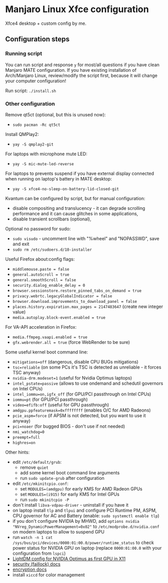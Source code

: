 # Manjaro Linux Xfce configuration

Xfce4 desktop + custom config by me.

## Configuration steps

### Running script

You can run script and response `y` for most/all questions if you have clean Manjaro MATE configuration. If you have existing installation of Arch/Manjaro Linux, review/modify the script first, because it will change your computer configuration!

Run script: `./install.sh`

### Other configuration

Remove qt5ct (optional, but this is unused now):
 - `sudo pacman -Rc qt5ct`

Install QMPlay2:
- `yay -S qmplay2-git`

For laptops with microphone mute LED:
- `yay -S mic-mute-led-reverse`

For laptops to prevents suspend if you have external display connected when running on laptop's battery in MATE desktop:
- `yay -S xfce4-no-sleep-on-battery-lid-closed-git`

Kvantum can be configured by script, but for manual configuration:
- disable compositing and translucency - it can degrade scrolling performance and it can cause glitches in some applications,
- disable transient scrollbars (optional),

Optional no password for sudo:
- `sudo visudo` - uncomment line with "%wheel" and "NOPASSWD", save and exit
- `sudo rm /etc/sudoers.d/10-installer`

Useful Firefox about:config flags:
- `middlemouse.paste = false`
- `general.autoScroll = true`
- `general.smoothScroll = false`
- `security.dialog_enable_delay = 0`
- `browser.sessionstore.restore_pinned_tabs_on_demand = true`
- `privacy.webrtc.legacyGlobalIndicator = false`
- `browser.download.improvements_to_download_panel = false`
- `places.history.expiration.max_pages = 2147483647` (create new integer value)
- `media.autoplay.block-event.enabled = true`

For VA-API acceleration in Firefox:
- `media.ffmpeg.vaapi.enabled = true`
- `gfx.webrender.all = true` (force WebRender to be sure)

Some useful kernel boot command line:
- `mitigations=off` (dangerous, disable CPU BUGs mitigations)
- `tsc=reliable` (on some PCs it's TSC is detected as unreliable - it forces TSC anyway)
- `nvidia-drm.modeset=1` (useful for Nvidia Optimus laptops)
- `intel_pstate=passive` (allows to use ondemand and schedutil governors on Intel CPUs)
- `intel_iommu=on,igfx_off` (for GPU/PCI passthrough on Intel CPUs)
- `iommu=pt` (for GPU/PCI passthrough)
- `video=efifb:off` (useful for GPU passthrough)
- `amdgpu.ppfeaturemask=0xffffffff` (enables O/C for AMD Radeons)
- `pcie_aspm=force` (if APSM is not detected, but you want to use it anyway)
- `pci=noaer` (for bugged BIOS - don't use if not needed)
- `nmi_watchdog=0`
- `preempt=full`
- `highres=on`

Other hints:
- edit `/etc/default/grub`:
  - remove `quiet`
  - add some kernel boot command line arguments
  - run `sudo update-grub` after configuration
- edit `/etc/mkinitcpio.conf`:
  - set `MODULES=(amdgpu)` for early KMS for AMD Radeon GPUs
  - set `MODULES=(i915)` for early KMS for Intel GPUs
  - run `sudo mkinitcpio -P`
- don't install `libva-vdpau-driver` - uninstall if you have it
- on laptop install `tlp` and `tlpui` and configure PCI Runtime PM, ASPM, CPU governor for AC and Battery (enable: `sudo systemctl enable tlp`)
- if you don't configure NVIDIA by MHWD, add `options nvidia "NVreg_DynamicPowerManagement=0x02"` to `/etc/modprobe.d/nvidia.conf` on modern laptops to allow to suspend GPU
- run `watch -n 1 cat /sys/bus/pci/devices/0000:01:00.0/power/runtime_status` to check power status for NVIDIA GPU on laptop (replace `0000:01:00.0` with your configuration from `lspci`)
- [LightDM config for NVIDIA Optimus as first GPU in X11](https://wiki.archlinux.org/title/NVIDIA_Optimus#LightDM)
- [security (faillock) docs](https://wiki.archlinux.org/title/security#User_setup)
- [encryption docs](https://wiki.archlinux.org/title/Dm-crypt/Encrypting_an_entire_system)
- install `xiccd` for color management
